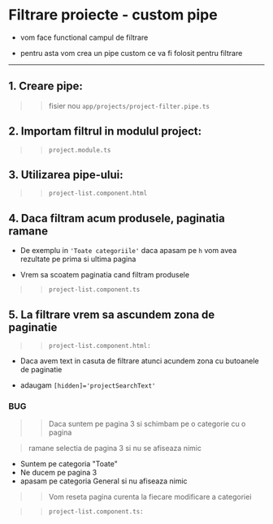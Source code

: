 
# Filtrare proiecte - custom pipe 

- vom face functional campul de filtrare

- pentru asta vom crea un pipe custom ce va fi folosit pentru filtrare 


---


## 1. Creare pipe: 

>> fisier nou `app/projects/project-filter.pipe.ts`



## 2. Importam filtrul in modulul project:

>> `project.module.ts`



## 3. Utilizarea pipe-ului:

>> `project-list.component.html`



## 4. Daca filtram acum produsele, paginatia ramane

- De exemplu in `'Toate categoriile'` daca apasam pe `h` vom avea rezultate pe prima si ultima pagina 

- Vrem sa scoatem paginatia cand filtram produsele 

>> `project-list.component.ts`



## 5. La filtrare vrem sa ascundem zona de paginatie

>> `project-list.component.html:` 

- Daca avem text in casuta de filtrare atunci acundem zona cu butoanele de paginatie 

- adaugam `[hidden]='projectSearchText'`



### BUG 

>> Daca suntem pe pagina 3 si schimbam pe o categorie cu o pagina 

> ramane selectia de pagina 3 si nu se afiseaza nimic

- Suntem pe categoria "Toate"
- Ne ducem pe pagina 3
- apasam pe categoria General si nu afiseaza nimic 

>> Vom reseta pagina curenta la fiecare modificare a categoriei 

>> `project-list.component.ts:`

